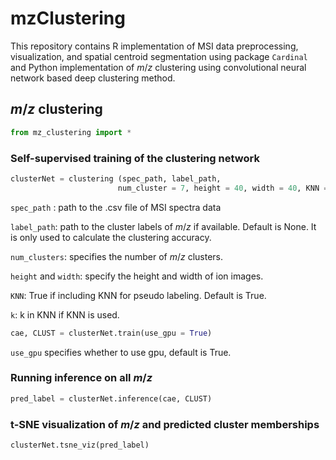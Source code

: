 # mzClustering
This repository contains R implementation of MSI data preprocessing, visualization, and spatial centroid segmentation using package `Cardinal` and Python implementation of $m/z$ clustering using convolutional neural network based deep clustering method.

## $m/z$ clustering

```python
from mz_clustering import *
```
### Self-supervised training of the clustering network

```python
clusterNet = clustering (spec_path, label_path, 
                        num_cluster = 7, height = 40, width = 40, KNN = True, k = 10)
```

`spec_path` :  path to the .csv file of MSI spectra data

`label_path`:  path to the cluster labels of $m/z$ if available. Default is None. It is only used to calculate the clustering accuracy.

`num_clusters`:  specifies the number of $m/z$ clusters.

`height`  and `width`:  specify the height and width of ion images.

`KNN`: True if including KNN for pseudo labeling. Default is True.

`k`: k in KNN if KNN is used.

```python
cae, CLUST = clusterNet.train(use_gpu = True)
```

`use_gpu` specifies whether to use gpu, default is True.

### Running inference on all $m/z$

```python
pred_label = clusterNet.inference(cae, CLUST)
```

### t-SNE visualization of $m/z$ and predicted cluster memberships

```python
clusterNet.tsne_viz(pred_label)
```
